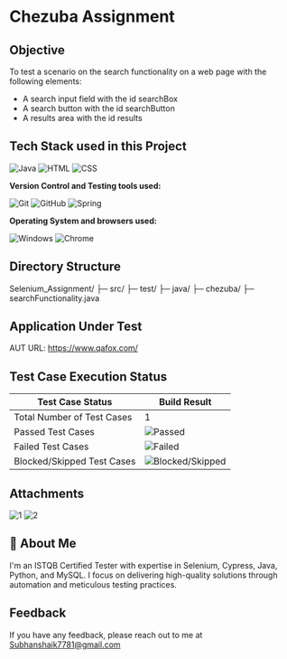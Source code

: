 # Chezuba Assignment

## Objective

To test a scenario on the search functionality on a web page with the following elements:

- A search input field with the id searchBox
- A search button with the id searchButton
- A results area with the id results


## Tech Stack used in this Project

<img alt="Java" src="https://img.shields.io/badge/Java-F7DF1E?logo=java&logoColor=white&style=flat" />
<img alt="HTML" src="https://img.shields.io/badge/HTML-E34F26?logo=html5&logoColor=white&style=flat" />
<img alt="CSS" src="https://img.shields.io/badge/CSS-1572B6?logo=css3&logoColor=white&style=flat" />

**Version Control and Testing tools used:**

<img alt="Git" src="https://img.shields.io/badge/Git-F05032?logo=git&logoColor=white&style=flat" />
<img alt="GitHub" src="https://img.shields.io/badge/GitHub-181717?logo=github&logoColor=white&style=flat" />
<img alt="Spring" src="https://img.shields.io/badge/Spring-17202C?logo=spring&logoColor=white&style=flat" />

**Operating System and browsers used:**

<img alt="Windows" src="https://img.shields.io/badge/Windows-00ADEF?logo=windows&logoColor=white&style=flat" />
<img alt="Chrome" src="https://img.shields.io/badge/Chrome-4285F4?logo=google-chrome&logoColor=white&style=flat" />

## Directory Structure

Selenium_Assignment/
├─ src/
├─ test/
├─ java/
├─ chezuba/
├─ searchFunctionality.java


## Application Under Test 

AUT URL: https://www.qafox.com/


## Test Case Execution Status

| Test Case Status            | Build Result        |
|-----------------------------|---------------------|
| Total Number of Test Cases  | 1                 |
| Passed Test Cases           | ![Passed](https://img.shields.io/badge/-1-green) |
| Failed Test Cases           | ![Failed](https://img.shields.io/badge/-0-red) |
| Blocked/Skipped Test Cases  | ![Blocked/Skipped](https://img.shields.io/badge/-0-yellow) |


## Attachments
![1](https://github.com/user-attachments/assets/0333e928-7806-4a39-8e2d-7901a1c708b5)
![2](https://github.com/user-attachments/assets/65ecd20f-9acd-4752-b9ba-598a690af566)


## 🚀 About Me

I'm an ISTQB Certified Tester with expertise in Selenium, Cypress, Java, Python, and MySQL. I focus on delivering high-quality solutions through automation and meticulous testing practices.

## Feedback

If you have any feedback, please reach out to me at Subhanshaik7781@gmail.com








